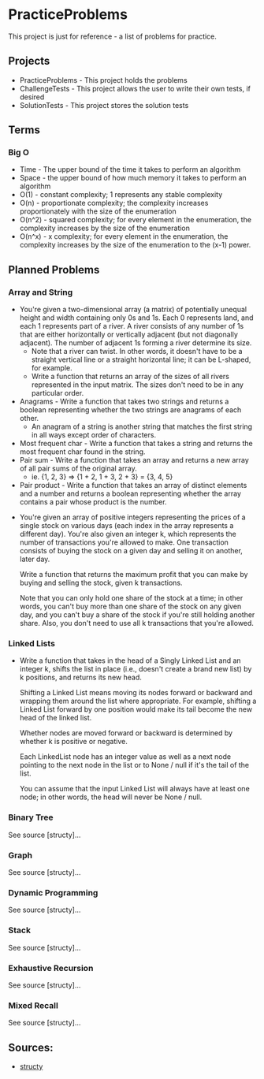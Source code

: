 # PracticeProblems

This project is just for reference - a list of problems for practice.

## Projects

- PracticeProblems - This project holds the problems
- ChallengeTests - This project allows the user to write their own tests, if desired
- SolutionTests - This project stores the solution tests

## Terms

### Big O

- Time - The upper bound of the time it takes to perform an algorithm
- Space - the upper bound of how much memory it takes to perform an algorithm
- O(1) - constant complexity; 1 represents any stable complexity
- O(n) - proportionate complexity; the complexity increases proportionately with the size of the enumeration
- O(n^2) - squared complexity; for every element in the enumeration, the complexity increases by the size of the enumeration
- O(n^x) - x complexity; for every element in the enumeration, the complexity increases by the size of the enumeration to the (x-1) power.


## Planned Problems

### Array and String

- You're given a two-dimensional array (a matrix) of potentially unequal height and width containing only 0s and 1s. Each 0 represents land, and each 1 represents part of a
  river. A river consists of any number of 1s that are either horizontally or vertically adjacent (but not diagonally adjacent). The number of adjacent 1s forming a river determine its size.
	- Note that a river can twist. In other words, it doesn't have to be a straight vertical line or a straight horizontal line; it can be L-shaped, for example.
	- Write a function that returns an array of the sizes of all rivers represented in the input matrix. The sizes don't need to be in any particular order.
- Anagrams - Write a function that takes two strings and returns a boolean representing whether the two strings are anagrams of each other.  
	- An anagram of a string is another string that matches the first string in all ways except order of characters.
- Most frequent char - Write a function that takes a string and returns the most frequent char found in the string.
- Pair sum - Write a function that takes an array and returns a new array of all pair sums of the original array.
	- ie. {1, 2, 3} => {1 + 2, 1 + 3, 2 + 3} = {3, 4, 5}
- Pair product - Write a function that takes an array of distinct elements and a number and returns a boolean representing whether the array contains a pair whose product is the number.

<ul>
<li>
<p>
  You're given an array of positive integers representing the prices of a single stock on
  various days (each index in the array represents a different day). You're also
  given an integer <span>k</span>, which represents the number of transactions
  you're allowed to make. One transaction consists of buying the stock on a
  given day and selling it on another, later day.
</p>
<p>
  Write a function that returns the maximum profit that you can make by buying
  and selling the stock, given k transactions.
</p>
<p>
  Note that you can only hold one share of the stock at a time; in other words,
  you can't buy more than one share of the stock on any given day, and you can't
  buy a share of the stock if you're still holding another share. Also, you
  don't need to use all k transactions that you're allowed.
</p>
</li>
</ul>

### Linked Lists

<ul>
	<li>
		<p>
		  Write a function that takes in the head of a Singly Linked List and an integer
		  <span>k</span>, shifts the list in place (i.e., doesn't create a brand new
		  list) by k positions, and returns its new head.
		</p>
		<p>
		  Shifting a Linked List means moving its nodes forward or backward and wrapping
		  them around the list where appropriate. For example, shifting a Linked List
		  forward by one position would make its tail become the new head of the linked
		  list.
		</p>
		<p>
		  Whether nodes are moved forward or backward is determined by whether
		  <span>k</span> is positive or negative.
		</p>
		<p>
		  Each <span>LinkedList</span> node has an integer <span>value</span> as well as
		  a <span>next</span> node pointing to the next node in the list or to
		  <span>None</span> / <span>null</span> if it's the tail of the list.
		</p>
		<p>
		  You can assume that the input Linked List will always have at least one node;
		  in other words, the head will never be <span>None</span> / <span>null</span>.
		</p>
	</li>
</ul>

### Binary Tree

See source [structy]...

### Graph

See source [structy]...

### Dynamic Programming

See source [structy]...

### Stack

See source [structy]...

### Exhaustive Recursion

See source [structy]...

### Mixed Recall

See source [structy]...

## Sources:

- [structy](https://structy.net/problems/zipper-lists/problem-index)
